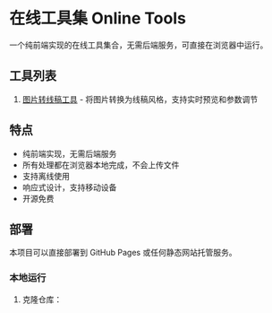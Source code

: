 # 在线工具集 Online Tools

一个纯前端实现的在线工具集合，无需后端服务，可直接在浏览器中运行。

## 工具列表

1. [图片转线稿工具](tools/image-to-line-art) - 将图片转换为线稿风格，支持实时预览和参数调节

## 特点

- 纯前端实现，无需后端服务
- 所有处理都在浏览器本地完成，不会上传文件
- 支持离线使用
- 响应式设计，支持移动设备
- 开源免费

## 部署

本项目可以直接部署到 GitHub Pages 或任何静态网站托管服务。

### 本地运行

1. 克隆仓库：
